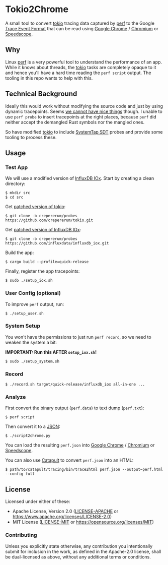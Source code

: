 # Tokio2Chrome
A small tool to convert [tokio] tracing data captured by [perf] to the Google [Trace Event Format] that can be read
using [Google Chrome] / [Chromium] or [Speedscope].


## Why
Linux [perf] is a very powerful tool to understand the performance of an app. While it knows about threads, the [tokio]
tasks are completely opaque to it and hence you'll have a hard time reading the `perf script` output. The tooling in
this repo wants to help with this.


## Technical Background
Ideally this would work without modifying the source code and just by using dynamic tracepoints. Seems
[we cannot have nice things](https://lore.kernel.org/linux-perf-users/YboC1QIP342BBz5t@kernel.org/) though. I unable to
use `perf probe` to insert tracepoints at the right places, because `perf` did neither accept the demangled Rust
symbols nor the mangled ones.

So have modified [tokio] to include [SystemTap SDT] probes and provide some tooling to process these.


## Usage

### Test App
We will use a modified version of [InfluxDB IOx]. Start by creating a clean directory:

```console
$ mkdir src
$ cd src
```

Get [patched version of tokio](https://github.com/crepererum/tokio/tree/crepererum/probes):

```console
$ git clone -b crepererum/probes https://github.com/crepererum/tokio.git
```

Get [patched version of InfluxDB IOx](https://github.com/influxdata/influxdb_iox/tree/crepererum/probes):

```console
$ git clone -b crepererum/probes https://github.com/influxdata/influxdb_iox.git
```

Build the app:

```console
$ cargo build --profile=quick-release
```

Finally, register the app tracepoints:

```console
$ sudo ./setup_iox.sh
```

### User Config (optional)
To improve `perf` output, run:

```console
$ ./setup_user.sh
```

### System Setup
You won't have the permissions to just run `perf record`, so we need to weaken the system a bit:

**IMPORTANT: Run this AFTER `setup_iox.sh`!**

```console
$ sudo ./setup_system.sh
```

### Record

```console
$ ./record.sh target/quick-release/influxdb_iox all-in-one ...
```

### Analyze
First convert the binary output (`perf.data`) to text dump (`perf.txt`):

```console
$ perf script
```

Then convert it to a [JSON]:

```console
$ ./script2chrome.py
```

You can load the resulting `perf.json` into [Google Chrome] / [Chromium] or [Speedscope].

You can also use [Catapult] to convert `perf.json` into an HTML:

```console
$ path/to/catapult/tracing/bin/trace2html perf.json --output=perf.html --config full
```


## License

Licensed under either of these:

 * Apache License, Version 2.0 ([LICENSE-APACHE](LICENSE-APACHE) or <https://www.apache.org/licenses/LICENSE-2.0>)
 * MIT License ([LICENSE-MIT](LICENSE-MIT) or <https://opensource.org/licenses/MIT>)


### Contributing

Unless you explicitly state otherwise, any contribution you intentionally submit for inclusion in the work, as defined
in the Apache-2.0 license, shall be dual-licensed as above, without any additional terms or conditions.


[Catapult]: https://github.com/catapult-project/catapult
[Chromium]: https://www.chromium.org/Home/
[Google Chrome]: https://www.google.com/chrome/index.html
[InfluxDB IOx]: https://github.com/influxdata/influxdb_iox/
[JSON]: https://www.json.org/
[perf]: https://perf.wiki.kernel.org/index.php/Main_Page
[Speedscope]: https://www.speedscope.app/
[SystemTap SDT]: https://sourceware.org/systemtap/wiki/AddingUserSpaceProbingToApps
[tokio]: https://tokio.rs/
[Trace Event Format]: https://docs.google.com/document/d/1CvAClvFfyA5R-PhYUmn5OOQtYMH4h6I0nSsKchNAySU/preview
